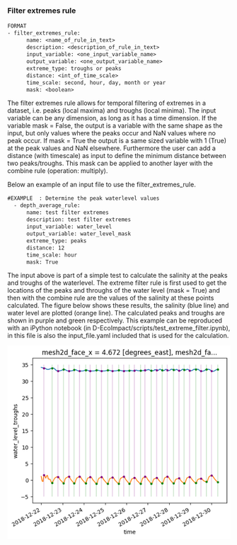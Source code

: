 ### Filter extremes rule

```
FORMAT
- filter_extremes_rule:
      name: <name_of_rule_in_text>
      description: <description_of_rule_in_text>
      input_variable: <one_input_variable_name>
      output_variable: <one_output_variable_name>
      extreme_type: troughs or peaks
      distance: <int_of_time_scale>
      time_scale: second, hour, day, month or year
      mask: <boolean>
```


The filter extremes rule allows for temporal filtering of extremes in a dataset, i.e. peaks (local maxima) and troughs (local minima). The input variable can be any dimension, as long as it has a time dimension. If the variable mask = False, the output is a variable with the same shape as the input, but only values where the peaks occur and NaN values where no peak occur. If mask = True the output is a same sized variable with 1 (True) at the peak values and NaN elsewhere. Furthermore the user can add a distance (with timescale) as input to define the minimum distance between two peaks/troughs. This mask can be applied to another layer with the combine rule (operation: multiply).

Below an example of an input file to use the filter_extremes_rule.

```
#EXAMPLE  : Determine the peak waterlevel values
  - depth_average_rule:
      name: test filter extremes
      description: test filter extremes
      input_variable: water_level
      output_variable: water_level_mask
      extreme_type: peaks
      distance: 12
      time_scale: hour
      mask: True
```
The input above is part of a simple test to calculate the salinity at the peaks and troughs of the waterlevel. The extreme filter rule is first used to get the locations of the peaks and throughs of the water level (mask = True) and then with the combine rule are the values of the salinity at these points calculated. The figure below shows these results, the salinity (blue line) and water level are plotted (orange line). The calculated peaks and troughs are shown in purple and green respectively. This example can be reproduced with an iPython notebook (in D-EcoImpact/scripts/test_extreme_filter.ipynb), in this file is also the input_file.yaml included that is used for the calculation.

![Example filter extremes rule](../../assets/images/3_result_filter_extremes.png "Example on the result of a filter extremes rule in one cell.")
